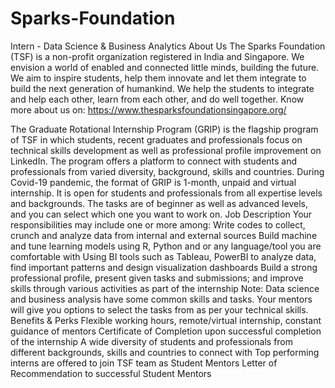 # Sparks-Foundation

Intern - Data Science & Business Analytics
About Us
The Sparks Foundation (TSF) is a non-profit organization registered in India and Singapore. We envision a world of enabled and connected little minds, building the future. We aim to inspire students, help them innovate and let them integrate to build the next generation of humankind. We help the students to integrate and help each other, learn from each other, and do well together. Know more about us on: https://www.thesparksfoundationsingapore.org/

The Graduate Rotational Internship Program (GRIP) is the flagship program of TSF in which students, recent graduates and professionals focus on technical skills development as well as professional profile improvement on LinkedIn. The program offers a platform to connect with students and professionals from varied diversity, background, skills and countries. During Covid-19 pandemic, the format of GRIP is 1-month, unpaid and virtual internship. It is open for students and professionals from all expertise levels and backgrounds. The tasks are of beginner as well as advanced levels, and you can select which one you want to work on.
Job Description
Your responsibilities may include one or more among:
Write codes to collect, crunch and analyze data from internal and external sources
Build machine and tune learning models using R, Python and or any language/tool you are comfortable with
Using BI tools such as Tableau, PowerBI to analyze data, find important patterns and design visualization dashboards
Build a strong professional profile, present given tasks and submissions; and improve skills through various activities as part of the internship
Note: Data science and business analysis have some common skills and tasks. Your mentors will give you options to select the tasks from as per your technical skills.
Benefits & Perks
Flexible working hours, remote/virtual internship, constant guidance of mentors
Certificate of Completion upon successful completion of the internship
A wide diversity of students and professionals from different backgrounds, skills and countries to connect with
Top performing interns are offered to join TSF team as Student Mentors
Letter of Recommendation to successful Student Mentors
